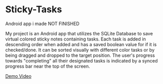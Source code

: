 # Sticky-Tasks
Android app i made NOT FINISHED

My project is an Android app that utilizes the SQLite Database to save virtual colored sticky notes containing tasks. Each task is added in descending order when added and has a saved boolean value for if it is checked/done. It can be sorted visually with different color tasks or by being dragged and dropped to the target position. The user's progress towards "completing" all their designated tasks is indicated by a synced progress bar near the top of the screen.

[Demo Video](https://youtu.be/iswa_2q_63I)
